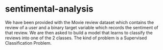 # sentimental-analysis
We have been provided with the Movie review dataset which contains the review of a user and a binary target variable which records the sentiment of that review. We are then asked to build a model that learns to classify the reviews into one of the 2 classes. The kind of problem is a Supervised Classification Problem.
